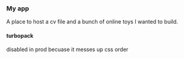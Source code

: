 ### My app

A place to host a cv file and a bunch of online toys I wanted to build.

#### turbopack

disabled in prod becuase it messes up css order
